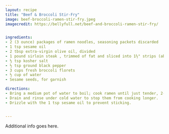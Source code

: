 ```yaml
---
layout: recipe
title: "Beef & Broccoli Stir-Fry"
image: beef-broccoli-ramen-stir-fry.jpeg
imagecredit: https://bellyfull.net/beef-and-broccoli-ramen-stir-fry/


ingredients:
- 2 (3 ounce) packages of ramen noodles, seasoning packets discarded
- 1 tsp sesame oil
- 2 tbsp extra-virgin olive oil, divided
- 1 pound sirloin steak , trimmed of fat and sliced into 1½" strips (about ¼" thickness)
- ½ tsp kosher salt
- ½ tsp ground black pepper
- 3 cups fresh broccoli florets
- ½ cup of water
- Sesame seeds, for garnish

directions:
- Bring a medium pot of water to boil; cook ramen until just tender, 2-3 minutes.
- Drain and rinse under cold water to stop them from cooking longer.
- Drizzle with the 1 tsp sesame oil to prevent sticking.


---
```


Additional info goes here.
